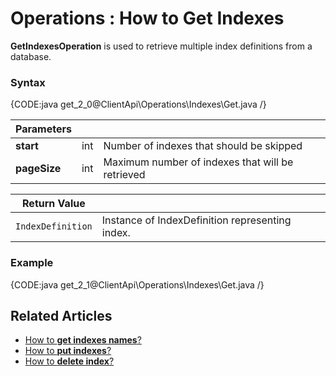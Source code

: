 ﻿# Operations : How to Get Indexes

**GetIndexesOperation** is used to retrieve multiple index definitions from a database.

### Syntax

{CODE:java get_2_0@ClientApi\Operations\Indexes\Get.java /}

| Parameters | | |
| ------------- | ------------- | ----- |
| **start** | int | Number of indexes that should be skipped |
| **pageSize** | int | Maximum number of indexes that will be retrieved  |

| Return Value | |
| ------------- | ----- |
| `IndexDefinition` | Instance of IndexDefinition representing index. |

### Example

{CODE:java get_2_1@ClientApi\Operations\Indexes\Get.java /}

## Related Articles

- [How to **get indexes names**?](../../../../client-api/operations/maintenance/indexes/get-index-names)
- [How to **put indexes**?](../../../../client-api/operations/maintenance/indexes/put-indexes)
- [How to **delete index**?](../../../../client-api/operations/maintenance/indexes/delete-index)
